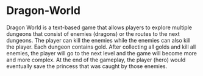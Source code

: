 # Dragon-World
Dragon World is a text-based game that allows players to explore multiple dungeons that consist of enemies (dragons) or the routes to the next dungeons. The player can kill the enemies while the enemies can also kill the player. Each dungeon contains gold. After collecting all golds and kill all enemies, the player will go to the next level and the game will become more and more complex. At the end of the gameplay, the player (hero) would eventually save the princess that was caught by those enemies. 
